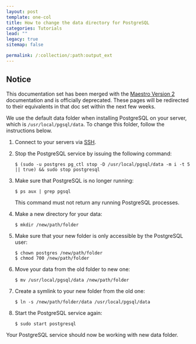 ```yaml
---
layout: post
template: one-col
title: How to change the data directory for PostgreSQL
categories: Tutorials
lead: ""
legacy: true
sitemap: false

permalink: /:collection/:path:output_ext
---
```


## Notice
<div class="notice notice-warning"><p>This documentation set has been merged with the <a href="/maestro/">Maestro Version 2</a> documentation and is officially deprecated. These pages will be redirected to their equivalents in that doc set within the next few weeks.</p></div>


We use the default data folder when installing PostgreSQL on your server, which is  `/usr/local/pgsql/data`.
To change this folder, follow the instructions below.

1.  Connect to your servers via [SSH](/{{page.collection}}/how-to-guides/deployment/shells/ssh.html).
2.  Stop the PostgreSQL service by issuing the following command:
		
		$ (sudo -u postgres pg_ctl stop -D /usr/local/pgsql/data -m i -t 5 || true) && sudo stop postgresql 
3.  Make sure that PostgreSQL is no longer running:

		$ ps aux | grep pgsql
	
	This command must not return any running PostgreSQL processes. 
4.  Make a new directory for your data:

		$ mkdir /new/path/folder

5.  Make sure that your new folder is only accessible by the PostgreSQL user:
			
		$ chown postgres /new/path/folder
		$ chmod 700 /new/path/folder

6.  Move your data from the old folder to new one:
			
		$ mv /usr/local/pgsql/data /new/path/folder

7.  Create a symlink to your new folder from the old one:

		$ ln -s /new/path/folder/data /usr/local/pgsql/data

8.  Start the PostgreSQL service again:

		$ sudo start postgresql

Your PostgreSQL service should now be working with new data folder.
